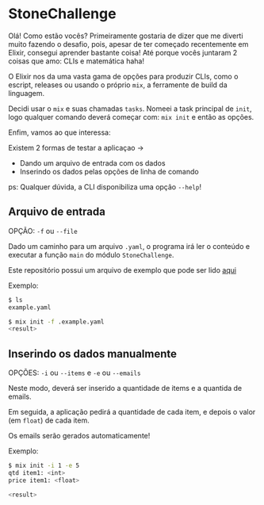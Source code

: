 # StoneChallenge

Olá! Como estão vocês? Primeiramente gostaria de dizer que me diverti muito fazendo o desafio, pois,
apesar de ter começado recentemente em Elixir, consegui aprender bastante coisa! Até porque
vocês juntaram 2 coisas que amo: CLIs e matemática haha!

O Elixir nos da uma vasta gama de opções para produzir CLIs, como o escript,
releases ou usando o próprio `mix`, a ferramente de build da linguagem.

Decidi usar o `mix` e suas chamadas `tasks`. Nomeei a task principal de `init`, logo
qualquer comando deverá começar com: `mix init` e então as opções.

Enfim, vamos ao que interessa:

Existem 2 formas de testar a aplicaçao ->

- Dando um arquivo de entrada com os dados
- Inserindo os dados pelas opções de linha de comando

ps: Qualquer dúvida, a CLI disponibiliza uma opção `--help`!

## Arquivo de entrada

OPÇÃO: `-f` ou `--file`

Dado um caminho para um arquivo `.yaml`, o programa irá ler o conteúdo e executar
a função `main` do módulo `StoneChallenge`.

Este repositório possui um arquivo de exemplo que pode ser lido [aqui](https://github.com/Mdsp9070/stone_challenge/blob/master/example.yaml)

Exemplo:

```sh
$ ls
example.yaml

$ mix init -f .example.yaml
<result>
```

## Inserindo os dados manualmente

OPÇÕES: `-i` ou `--items` e `-e` ou `--emails`

Neste modo, deverá ser inserido a quantidade de items e a quantida de emails.

Em seguida, a aplicação pedirá a quantidade de cada item, e depois o valor (em `float`) de cada item.

Os emails serão gerados automaticamente!

Exemplo:

```sh
$ mix init -i 1 -e 5
qtd item1: <int>
price item1: <float>

<result>
```
